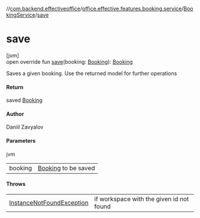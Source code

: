 //[com.backend.effectiveoffice](../../../index.md)/[office.effective.features.booking.service](../index.md)/[BookingService](index.md)/[save](save.md)

# save

[jvm]\
open override fun [save](save.md)(booking: [Booking](../../office.effective.model/-booking/index.md)): [Booking](../../office.effective.model/-booking/index.md)

Saves a given booking. Use the returned model for further operations

#### Return

saved [Booking](../../office.effective.model/-booking/index.md)

#### Author

Daniil Zavyalov

#### Parameters

jvm

| | |
|---|---|
| booking | [Booking](../../office.effective.model/-booking/index.md) to be saved |

#### Throws

| | |
|---|---|
| [InstanceNotFoundException](../../office.effective.common.exception/-instance-not-found-exception/index.md) | if workspace with the given id not found |
